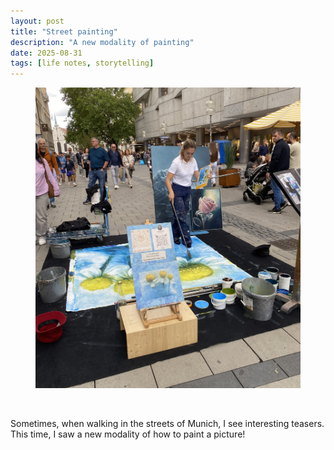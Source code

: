 ```yaml
---
layout: post
title: "Street painting"
description: "A new modality of painting"
date: 2025-08-31
tags: [life notes, storytelling]
---
```


<div style="text-align: center;">
<figure>
    <img src="images/2025-08-31/20250831.jpeg" 
    width="500"
    class="center">
</figure>
</div>
<br>

Sometimes, when walking in the streets of Munich, I see interesting teasers. This time, I saw a new modality of how to paint a picture!